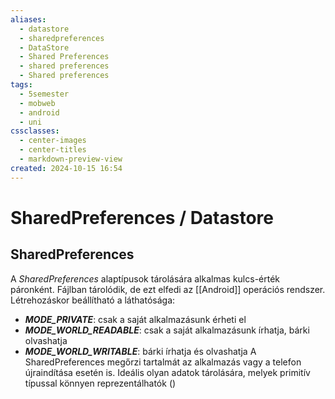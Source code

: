```yaml
---
aliases:
  - datastore
  - sharedpreferences
  - DataStore
  - Shared Preferences
  - shared preferences
  - Shared preferences
tags:
  - 5semester
  - mobweb
  - android
  - uni
cssclasses:
  - center-images
  - center-titles
  - markdown-preview-view
created: 2024-10-15 16:54
---
```



# SharedPreferences / Datastore


## SharedPreferences

A *SharedPreferences* alaptípusok tárolására alkalmas kulcs-érték páronként. Fájlban tárolódik, de ezt elfedi az [[Android]] operációs rendszer. Létrehozáskor beállítható a láthatósága:
- ***MODE_PRIVATE***: csak a saját alkalmazásunk érheti el
- ***MODE_WORLD_READABLE***: csak a saját alkalmazásunk írhatja, bárki olvashatja
- ***MODE_WORLD_WRITABLE***: bárki írhatja és olvashatja
A SharedPreferences megőrzi tartalmát az alkalmazás vagy a telefon újraindítása esetén is. Ideális olyan adatok tárolására, melyek primitív típussal könnyen reprezentálhatók ()

